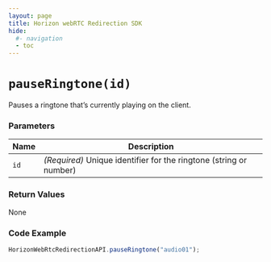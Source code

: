 ```yaml
---
layout: page
title: Horizon webRTC Redirection SDK
hide:
  #- navigation
  - toc
---
```

# `pauseRingtone(id)`

Pauses a ringtone that’s currently playing on the client.

### Parameters

| Name | Description |
|------|-------------|
| `id` | *(Required)* Unique identifier for the ringtone (string or number) |

### Return Values
None

### Code Example
```js
HorizonWebRtcRedirectionAPI.pauseRingtone("audio01");
```

